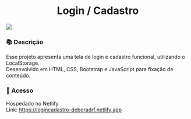 <h1 align="center"> Login / Cadastro </h1>
<img src="https://github.com/deboradrf/tela-login-cadastro/assets/130398684/aa7dafe8-0a62-4382-9fb3-4d08fe66289c">

### 📚 Descrição
Esse projeto apresenta uma tela de login e cadastro funcional, utilizando o LocalStorage. <br>
Desenvolvido em HTML, CSS, Bootstrap e JavaScript para fixação de conteúdo.

### 📁 Acesso
Hospedado no Netlify <br>
Link: https://logincadastro-deboradrf.netlify.app
